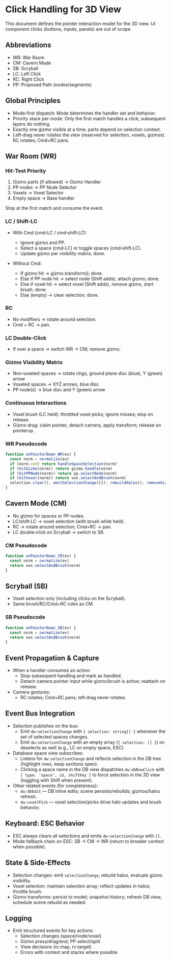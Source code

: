 # Click Handling for 3D View

This document defines the pointer interaction model for the 3D view. UI component clicks (buttons, inputs, panels) are out of scope.

## Abbreviations

- WR: War Room
- CM: Cavern Mode
- SB: Scryball
- LC: Left Click
- RC: Right Click
- PP: Proposed Path (nodes/segments)

## Global Principles

- Mode‑first dispatch: Mode determines the handler set and behavior.
- Priority stack per mode: Only the first match handles a click; subsequent layers do nothing.
- Exactly one gizmo visible at a time; parts depend on selection context.
- Left‑drag never rotates the view (reserved for selection, voxels, gizmos). RC rotates; Cmd+RC pans.

## War Room (WR)

### Hit‑Test Priority

1) Gizmo parts (if allowed) → Gizmo Handler  
2) PP nodes → PP Node Selector  
3) Voxels → Voxel Selector  
4) Empty space → Base handler

Stop at the first match and consume the event.

### LC / Shift‑LC

- With Cmd (cmd‑LC / cmd‑shift‑LC):
  - Ignore gizmo and PP.
  - Select a space (cmd‑LC) or toggle spaces (cmd‑shift‑LC).
  - Update gizmo per visibility matrix; done.

- Without Cmd:
  - If gizmo hit → gizmo.transform(); done.
  - Else if PP node hit → select node (Shift adds), attach gizmo; done.
  - Else if voxel hit → select voxel (Shift adds), remove gizmo, start brush; done.
  - Else (empty) → clear selection; done.

### RC

- No modifiers → rotate around selection.
- Cmd + RC → pan.

### LC Double‑Click

- If over a space → switch WR → CM; remove gizmo.

### Gizmo Visibility Matrix

- Non‑voxeled spaces → rotate rings, ground plane disc (blue), Y (green) arrow
- Voxeled spaces → XYZ arrows, blue disc
- PP node(s) → blue disc and Y (green) arrow

### Continuous Interactions

- Voxel brush (LC held): throttled voxel picks; ignore misses; stop on release.
- Gizmo drag: claim pointer, detach camera, apply transform; release on pointerup.

### WR Pseudocode

```ts
function onPointerDown_WR(ev) {
  const norm = normalize(ev)
  if (norm.cmd) return handleSpaceSelection(norm)
  if (hitGizmo(norm)) return gizmo.handle(norm)
  if (hitPPNode(norm)) return pp.selectNode(norm)
  if (hitVoxel(norm)) return vox.selectAndBrush(norm)
  selection.clear(); emitSelectionChange([]); rebuildHalos(); removeGizmo()
}
```

## Cavern Mode (CM)

- No gizmo for spaces or PP nodes.
- LC/shift‑LC → voxel selection (with brush while held).
- RC → rotate around selection; Cmd+RC → pan.
- LC double‑click on Scryball → switch to SB.

### CM Pseudocode

```ts
function onPointerDown_CM(ev) {
  const norm = normalize(ev)
  return vox.selectAndBrush(norm)
}
```

## Scryball (SB)

- Voxel selection only (including clicks on the Scryball).
- Same brush/RC/Cmd+RC rules as CM.

### SB Pseudocode

```ts
function onPointerDown_SB(ev) {
  const norm = normalize(ev)
  return vox.selectAndBrush(norm)
}
```

## Event Propagation & Capture

- When a handler consumes an action:
  - Stop subsequent handling and mark as handled.
  - Detach camera pointer input while gizmo/brush is active; reattach on release.
- Camera gestures:
  - RC rotates; Cmd+RC pans; left‑drag never rotates.

## Event Bus Integration

- Selection publishes on the bus:
  - Emit `dw:selectionChange` with `{ selection: string[] }` whenever the set of selected spaces changes.
  - Emit `dw:selectionChange` with an empty array (`{ selection: [] }`) on deselects as well (e.g., LC on empty space, ESC).
- Database space view subscribes:
  - Listens for `dw:selectionChange` and reflects selection in the DB tree (highlight rows, keep sections open).
  - Clicking a space name in the DB view dispatches `dw:dbRowClick` with `{ type: 'space', id, shiftKey }` to force selection in the 3D view (toggling with Shift when present).
- Other related events (for completeness):
  - `dw:dbEdit` — DB inline edits; scene persists/rebuilds; gizmos/halos refresh.
  - `dw:voxelPick` — voxel selection/picks drive halo updates and brush behavior.

## Keyboard: ESC Behavior

- ESC always clears all selections and emits `dw:selectionChange` with `[]`.
- Mode fallback chain on ESC: SB → CM → WR (return to broader context when possible).


## State & Side‑Effects

- Selection changes: emit `selectionChange`, rebuild halos, evaluate gizmo visibility.
- Voxel selection: maintain selection array; reflect updates in halos; throttle brush.
- Gizmo transforms: persist to model; snapshot history; refresh DB view; schedule scene rebuild as needed.

## Logging

- Emit structured events for key actions:
  - Selection changes (space/node/voxel)
  - Gizmo press/drag/end; PP select/split
  - View decisions (rc:map, rc:target)
  - Errors with context and stacks where possible
